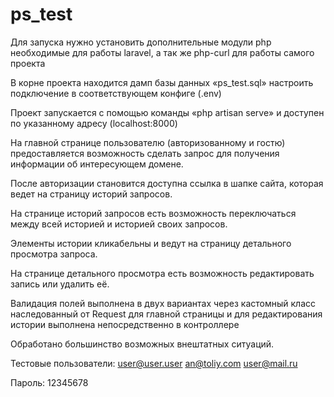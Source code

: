 # ps_test 
Для запуска нужно установить дополнительные модули php необходимые для работы laravel, а так же php-curl для работы самого проекта

В корне проекта находится дамп базы данных «ps_test.sql» настроить подключение в соответствующем конфиге (.env)

Проект запускается с помощью команды «php artisan serve» и доступен по указанному адресу (localhost:8000)

На главной странице пользователю (авторизованному и гостю) предоставляется возможность сделать запрос для получения информации об интересующем домене.

После авторизации становится доступна ссылка в шапке сайта, которая ведет на страницу историй запросов.

На странице историй запросов есть возможность переключаться между всей историей и историей своих запросов.

Элементы истории кликабельны и ведут на страницу детального просмотра запроса.

На странице детального просмотра есть возможность редактировать запись или удалить её.


Валидация полей выполнена в двух вариантах через кастомный класс наследованный от Request для главной страницы и для редактирования истории выполнена непосредственно в контроллере


Обработано большинство возможных внештатных ситуаций.

Тестовые пользователи:
user@user.user
an@toliy.com
user@mail.ru

Пароль: 12345678
